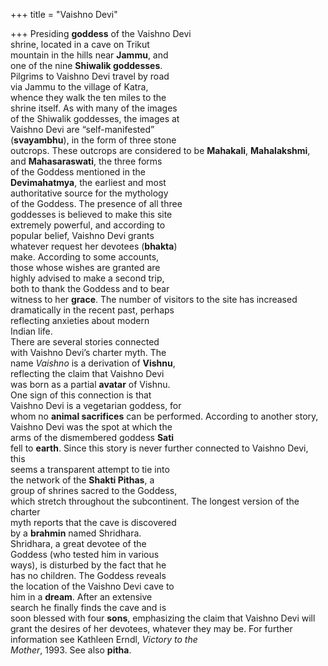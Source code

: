 +++
title = "Vaishno Devi"

+++
Presiding **goddess** of the Vaishno Devi  
shrine, located in a cave on Trikut  
mountain in the hills near **Jammu**, and  
one of the nine **Shiwalik goddesses**.  
Pilgrims to Vaishno Devi travel by road  
via Jammu to the village of Katra,  
whence they walk the ten miles to the  
shrine itself. As with many of the images  
of the Shiwalik goddesses, the images at  
Vaishno Devi are “self-manifested”  
(**svayambhu**), in the form of three stone  
outcrops. These outcrops are considered to be **Mahakali**, **Mahalakshmi**,  
and **Mahasaraswati**, the three forms  
of the Goddess mentioned in the  
**Devimahatmya**, the earliest and most  
authoritative source for the mythology  
of the Goddess. The presence of all three  
goddesses is believed to make this site  
extremely powerful, and according to  
popular belief, Vaishno Devi grants  
whatever request her devotees (**bhakta**)  
make. According to some accounts,  
those whose wishes are granted are  
highly advised to make a second trip,  
both to thank the Goddess and to bear  
witness to her **grace**. The number of visitors to the site has increased dramatically in the recent past, perhaps  
reflecting anxieties about modern  
Indian life.  
There are several stories connected  
with Vaishno Devi’s charter myth. The  
name *Vaishno* is a derivation of **Vishnu**,  
reflecting the claim that Vaishno Devi  
was born as a partial **avatar** of Vishnu.  
One sign of this connection is that  
Vaishno Devi is a vegetarian goddess, for  
whom no **animal sacrifices** can be performed. According to another story,  
Vaishno Devi was the spot at which the  
arms of the dismembered goddess **Sati**  
fell to **earth**. Since this story is never further connected to Vaishno Devi, this  
seems a transparent attempt to tie into  
the network of the **Shakti Pithas**, a  
group of shrines sacred to the Goddess,  
which stretch throughout the subcontinent. The longest version of the charter  
myth reports that the cave is discovered  
by a **brahmin** named Shridhara.  
Shridhara, a great devotee of the  
Goddess (who tested him in various  
ways), is disturbed by the fact that he  
has no children. The Goddess reveals  
the location of the Vaishno Devi cave to  
him in a **dream**. After an extensive  
search he finally finds the cave and is  
soon blessed with four **sons**, emphasizing the claim that Vaishno Devi will  
grant the desires of her devotees, whatever they may be. For further information see Kathleen Erndl, *Victory to the*  
*Mother*, 1993. See also **pitha**.